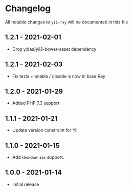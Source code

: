 # Changelog

All notable changes to `yii-ray` will be documented in this file

## 1.2.1 - 2021-02-01

- Drop yidas/yii2-bower-asset dependency

## 1.2.1 - 2021-02-03

- Fix tests + enable / disable is now in base Ray

## 1.2.0 - 2021-01-29

- Added PHP 7.3 support

## 1.1.1 - 2021-01-21

- Update version constraint for Yii

## 1.1.0 - 2021-01-15

- Add `showQueries` support.

## 1.0.0 - 2021-01-14

- Initial release
